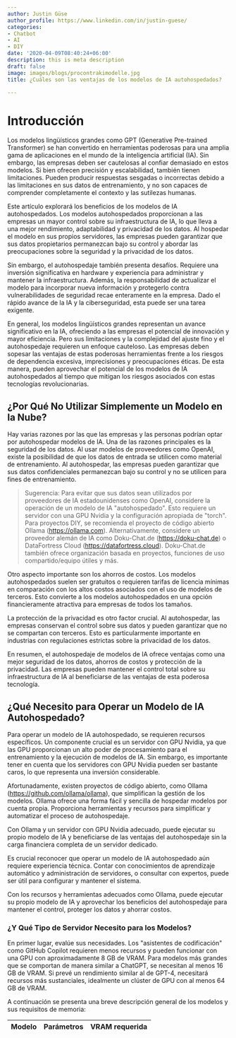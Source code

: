 ```yaml
---
author: Justin Güse
author_profile: https://www.linkedin.com/in/justin-guese/
categories:
- Chatbot
- AI
- DIY
date: '2020-04-09T08:40:24+06:00'
description: this is meta description
draft: false
image: images/blogs/procontrakimodelle.jpg
title: ¿Cuáles son las ventajas de los modelos de IA autohospedados?

---
```

# Introducción

Los modelos lingüísticos grandes como GPT (Generative Pre-trained Transformer) se han convertido en herramientas poderosas para una amplia gama de aplicaciones en el mundo de la inteligencia artificial (IA). Sin embargo, las empresas deben ser cautelosas al confiar demasiado en estos modelos. Si bien ofrecen precisión y escalabilidad, también tienen limitaciones. Pueden producir respuestas sesgadas o incorrectas debido a las limitaciones en sus datos de entrenamiento, y no son capaces de comprender completamente el contexto y las sutilezas humanas.

Este artículo explorará los beneficios de los modelos de IA autohospedados. Los modelos autohospedados proporcionan a las empresas un mayor control sobre su infraestructura de IA, lo que lleva a una mejor rendimiento, adaptabilidad y privacidad de los datos. Al hospedar el modelo en sus propios servidores, las empresas pueden garantizar que sus datos propietarios permanezcan bajo su control y abordar las preocupaciones sobre la seguridad y la privacidad de los datos.

Sin embargo, el autohospedaje también presenta desafíos. Requiere una inversión significativa en hardware y experiencia para administrar y mantener la infraestructura. Además, la responsabilidad de actualizar el modelo para incorporar nueva información y protegerlo contra vulnerabilidades de seguridad recae enteramente en la empresa. Dado el rápido avance de la IA y la ciberseguridad, esta puede ser una tarea exigente.

En general, los modelos lingüísticos grandes representan un avance significativo en la IA, ofreciendo a las empresas el potencial de innovación y mayor eficiencia. Pero sus limitaciones y la complejidad del ajuste fino y el autohospedaje requieren un enfoque cauteloso. Las empresas deben sopesar las ventajas de estas poderosas herramientas frente a los riesgos de dependencia excesiva, imprecisiones y preocupaciones éticas. De esta manera, pueden aprovechar el potencial de los modelos de IA autohospedados al tiempo que mitigan los riesgos asociados con estas tecnologías revolucionarias.

## ¿Por Qué No Utilizar Simplemente un Modelo en la Nube?

Hay varias razones por las que las empresas y las personas podrían optar por autohospedar modelos de IA. Una de las razones principales es la seguridad de los datos. Al usar modelos de proveedores como OpenAI, existe la posibilidad de que los datos de entrada se utilicen como material de entrenamiento. Al autohospedar, las empresas pueden garantizar que sus datos confidenciales permanezcan bajo su control y no se utilicen para fines de entrenamiento.

> Sugerencia:
Para evitar que sus datos sean utilizados por proveedores de IA estadounidenses como OpenAI, considere la operación de un modelo de IA "autohospedado". Esto requiere un servidor con una GPU Nvidia y la configuración apropiada de "torch". Para proyectos DIY, se recomienda el proyecto de código abierto Ollama (https://ollama.com). Alternativamente, considere un proveedor alemán de IA como Doku-Chat.de (https://doku-chat.de) o DataFortress Cloud (https://datafortress.cloud). Doku-Chat.de también ofrece organización basada en proyectos, funciones de uso compartido/equipo útiles y más.

Otro aspecto importante son los ahorros de costos. Los modelos autohospedados suelen ser gratuitos o requieren tarifas de licencia mínimas en comparación con los altos costos asociados con el uso de modelos de terceros. Esto convierte a los modelos autohospedados en una opción financieramente atractiva para empresas de todos los tamaños.

La protección de la privacidad es otro factor crucial. Al autohospedar, las empresas conservan el control sobre sus datos y pueden garantizar que no se compartan con terceros. Esto es particularmente importante en industrias con regulaciones estrictas sobre la privacidad de los datos.

En resumen, el autohospedaje de modelos de IA ofrece ventajas como una mejor seguridad de los datos, ahorros de costos y protección de la privacidad. Las empresas pueden mantener el control total sobre su infraestructura de IA al beneficiarse de las ventajas de esta poderosa tecnología.

## ¿Qué Necesito para Operar un Modelo de IA Autohospedado?

Para operar un modelo de IA autohospedado, se requieren recursos específicos. Un componente crucial es un servidor con GPU Nvidia, ya que las GPU proporcionan un alto poder de procesamiento para el entrenamiento y la ejecución de modelos de IA. Sin embargo, es importante tener en cuenta que los servidores con GPU Nvidia pueden ser bastante caros, lo que representa una inversión considerable.

Afortunadamente, existen proyectos de código abierto, como Ollama (https://github.com/ollama/ollama), que simplifican la gestión de los modelos. Ollama ofrece una forma fácil y sencilla de hospedar modelos por cuenta propia. Proporciona herramientas y recursos para simplificar y automatizar el proceso de autohospedaje.

Con Ollama y un servidor con GPU Nvidia adecuado, puede ejecutar su propio modelo de IA y beneficiarse de las ventajas del autohospedaje sin la carga financiera completa de un servidor dedicado.

Es crucial reconocer que operar un modelo de IA autohospedado aún requiere experiencia técnica.  Contar con conocimientos de aprendizaje automático y administración de servidores, o consultar con expertos, puede ser útil para configurar y mantener el sistema.

Con los recursos y herramientas adecuados como Ollama, puede ejecutar su propio modelo de IA y aprovechar los beneficios del autohospedaje para mantener el control, proteger los datos y ahorrar costos.

### ¿Y Qué Tipo de Servidor Necesito para los Modelos?

En primer lugar, evalúe sus necesidades. Los "asistentes de codificación" como GitHub Copilot requieren menos recursos y pueden funcionar con una GPU con aproximadamente 8 GB de VRAM. Para modelos más grandes que se comportan de manera similar a ChatGPT, se necesitan al menos 16 GB de VRAM. Si prevé un rendimiento similar al de GPT-4, necesitará recursos más sustanciales, idealmente un clúster de GPU con al menos 64 GB de VRAM.

A continuación se presenta una breve descripción general de los modelos y sus requisitos de memoria:

| Modelo              | Parámetros | VRAM requerida  |
|---|---|---|
